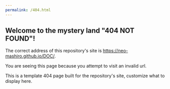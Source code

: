 ```yaml
---
permalink: /404.html
---
```


## Welcome to the mystery land "404 NOT FOUND"!

The correct address of this repository's site is https://neo-mashiro.github.io/DOC/.

You are seeing this page because you attempt to visit an invalid url.

This is a template 404 page built for the repository's site, customize what to display here.

